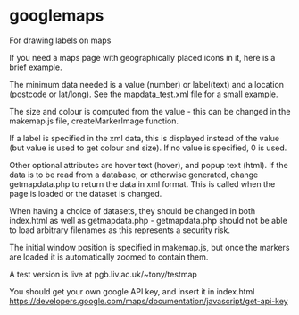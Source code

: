 # googlemaps
For drawing labels on maps

If you need a maps page with geographically placed icons in it, here is a brief example.

The minimum data needed is a value (number) or label(text) and a location (postcode or lat/long). See the mapdata_test.xml file for a small example.

The size and colour is computed from the value - this can be changed in the makemap.js file, createMarkerImage function.

If a label is specified in the xml data, this is displayed instead of the value (but value is used to get colour and size). If no value is specified, 0 is used.

Other optional attributes are hover text (hover), and popup text (html).  If the data is to be read from a database, or otherwise generated, change getmapdata.php to return the data in xml format.  This is called when the page is loaded or the dataset is changed.

When having a choice of datasets, they should be changed in both index.html as well as getmapdata.php - getmapdata.php should not be able to load arbitrary filenames as this represents a security risk.

The initial window position is specified in makemap.js, but once the markers are loaded it is automatically zoomed to contain them.

A test version is live at pgb.liv.ac.uk/~tony/testmap

You should get your own google API key, and insert it in index.html
https://developers.google.com/maps/documentation/javascript/get-api-key


